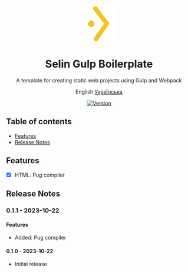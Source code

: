 <div align="center"><img src="./logo.svg" alt="Vitejs logo" width="100" />

# Selin Gulp Boilerplate
A template for creating static web projects using Gulp and Webpack

English [Українська](/readme-ua.md)

[![Version](https://img.shields.io/badge/Version-0.1.1-blue.svg)](https://github.com/selincodes/)
</div>

## Table of contents
* [Features](#features)
* [Release Notes](#release-notes)

## Features
- [x] HTML: Pug compiler

## Release Notes
### 0.1.1 - 2023-10-22
#### Features
* Added: Pug compiler
#### 0.1.0 - 2023-10-22
* Initial release
